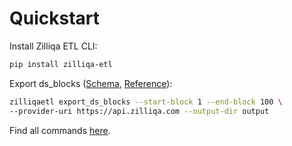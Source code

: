 # Quickstart

Install Zilliqa ETL CLI:

```bash
pip install zilliqa-etl
```

Export ds_blocks ([Schema](schema.md), [Reference](commands.md#export_ds_blocks)):

```bash
zilliqaetl export_ds_blocks --start-block 1 --end-block 100 \
--provider-uri https://api.zilliqa.com --output-dir output
```

Find all commands [here](commands.md).
